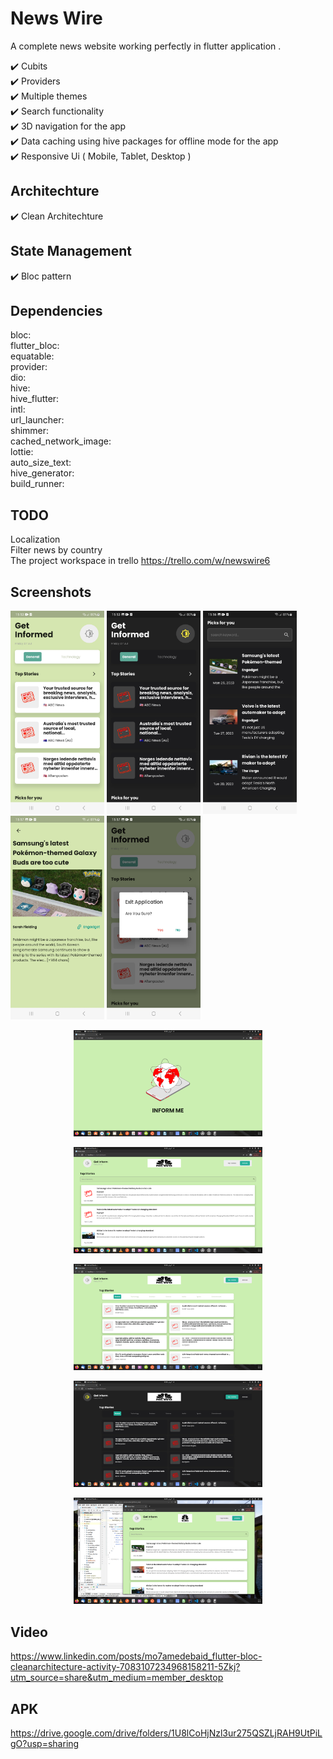 # News Wire
A complete news website working perfectly in flutter application .

✔️ Cubits <br />
✔️ Providers <br />
✔️ Multiple themes<br />
✔️ Search functionality <br />
✔️ 3D navigation for the app <br />
✔️ Data caching using hive packages for offline mode for the app<br />
✔️ Responsive Ui ( Mobile, Tablet, Desktop ) <br />

## Architechture
✔️ Clean Architechture <br />

## State Management
✔️ Bloc pattern <br />

## Dependencies 
bloc:       
flutter_bloc:       
equatable:      
provider:       
dio:        
hive:       
hive_flutter:       
intl:       
url_launcher:       
shimmer:        
cached_network_image:       
lottie:     
auto_size_text:     
hive_generator:     
build_runner:       

## TODO
 Localization    
 Filter news by country  
 The project workspace in trello https://trello.com/w/newswire6

## Screenshots

<p float="left">
  <img src="https://github.com/mo7amedaliEbaid/news-wire/blob/584ad65417e6e574a3b5c77cf224e2fcd2aa2938/newswire_screenshots/1.jpg" width="150" />
  <img src="https://github.com/mo7amedaliEbaid/news-wire/blob/584ad65417e6e574a3b5c77cf224e2fcd2aa2938/newswire_screenshots/2.jpg" width="150" /> 
  <img src="https://github.com/mo7amedaliEbaid/news-wire/blob/584ad65417e6e574a3b5c77cf224e2fcd2aa2938/newswire_screenshots/3.jpg" width="150" />
   <img src="https://github.com/mo7amedaliEbaid/news-wire/blob/584ad65417e6e574a3b5c77cf224e2fcd2aa2938/newswire_screenshots/4.jpg" width="150" />
   <img src="https://github.com/mo7amedaliEbaid/news-wire/blob/584ad65417e6e574a3b5c77cf224e2fcd2aa2938/newswire_screenshots/5.jpg" width="150" />
</p>
<p align="center">
  <img width=60%
  height=40%
  src="https://github.com/mo7amedaliEbaid/news-wire/blob/584ad65417e6e574a3b5c77cf224e2fcd2aa2938/newswire_screenshots/web1.png">
</p>

<p align="center">
  <img width=60%
  height=40%
  src="https://github.com/mo7amedaliEbaid/news-wire/blob/584ad65417e6e574a3b5c77cf224e2fcd2aa2938/newswire_screenshots/web4.png">
</p>


<p align="center">
  <img width=60%
  height=40%
  src="https://github.com/mo7amedaliEbaid/news-wire/blob/584ad65417e6e574a3b5c77cf224e2fcd2aa2938/newswire_screenshots/web2.png">
</p>


<p align="center">
  <img width=60%
  height=40%
  src="https://github.com/mo7amedaliEbaid/news-wire/blob/584ad65417e6e574a3b5c77cf224e2fcd2aa2938/newswire_screenshots/web3.png">
</p>


<p align="center">
  <img width=60%
  height=40%
  src="https://github.com/mo7amedaliEbaid/news-wire/blob/584ad65417e6e574a3b5c77cf224e2fcd2aa2938/newswire_screenshots/web5.png">
</p>

## Video
https://www.linkedin.com/posts/mo7amedebaid_flutter-bloc-cleanarchitecture-activity-7083107234968158211-5Zkj?utm_source=share&utm_medium=member_desktop

## APK
https://drive.google.com/drive/folders/1U8lCoHjNzl3ur275QSZLjRAH9UtPiLgO?usp=sharing
